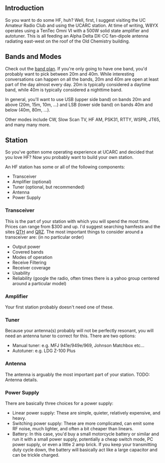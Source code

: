 ## Introduction

So you want to do some HF, huh? Well, first, I suggest visiting the UC Amateur Radio Club and using the UCARC station. At time of writing, W8YX operates using a TenTec Omni VI with a 500W solid state amplifier and autotuner. This is all feeding an Alpha Delta DX-CC fan-dipole antenna radiating east-west on the roof of the Old Chemistry building.

## Bands and Modes

Check out the [band plan](http://www.arrl.org/files/file/Regulatory/Band%20Chart/Hambands_color.pdf). If you're only going to have one band, you'd probably want to pick between 20m and 40m. While interesting conversations can happen on all the bands, 20m and 40m are open at least part of the day almost every day. 20m is typically considered a daytime band, while 40m is typically considered a nighttime band.

In general, you'll want to use USB (upper side band) on bands 20m and above (20m, 15m, 10m, ...) and LSB (lower side band) on bands 40m and below (40m, 80m, ...).

Other modes include CW, Slow Scan TV, HF AM, PSK31, RTTY, WSPR, JT65, and many many more.

## Station

So you've gotten some operating experience at UCARC and decided that you love HF? Now you probably want to build your own station.

An HF station has some or all of the following components:
* Transceiver
* Amplifier (optional)
* Tuner (optional, but recommended)
* Antenna
* Power Supply

### Transceiver
This is the part of your station with which you will spend the most time. Prices can range from $300 and up. I'd suggest searching hamfests and the sites [QTH](http://swap.qth.com/) and [QRZ](http://forums.qrz.com/forumdisplay.php?3-Online-Swapmeet). The most important things to consider around a transceiver are: (in no particular order)
* Output power
* Covered bands
* Modes of operation
* Receive Filtering
* Receiver coverage
* Usability
* Reliability (google the radio, often times there is a yahoo group centered around a particular model)


### Amplifier
Your first station probably doesn't need one of these.

### Tuner
Because your antenna(s) probably will not be perfectly resonant, you will need an antenna tuner to correct for this. There are two options:
* Manual tuner: e.g. MFJ 941e/949e/969, Johnson Matchbox etc...
* Autotuner: e.g. LDG Z-100 Plus

### Antenna
The antenna is arguably the most important part of your station. TODO: Antenna details. 

### Power Supply
There are basically three choices for a power supply:
* Linear power supply: These are simple, quieter, relatively expensive, and heavy.
* Switching power supply: These are more complicated, can emit some RF noise, much lighter, and often a bit cheaper than linears.
* Battery: In this case, you'd buy a small motorcycle battery or similar and run it with a small power supply, potentially a cheap switch mode, PC power supply, or even a little 2 amp brick. If you keep your transmitting duty cycle down, the battery will basically act like a large capacitor and can be trickle charged.